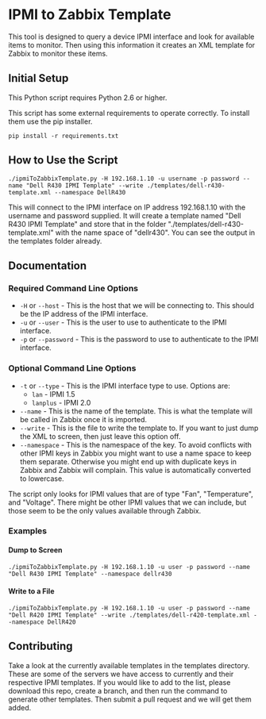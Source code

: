 # IPMI to Zabbix Template
This tool is designed to query a device IPMI interface and look for available items to monitor. Then using this information it creates an XML template for Zabbix to monitor these items.

## Initial Setup
This Python script requires Python 2.6 or higher.

This script has some external requirements to operate correctly. To install them use the pip installer.

`pip install -r requirements.txt`

## How to Use the Script

`./ipmiToZabbixTemplate.py -H 192.168.1.10 -u username -p password --name "Dell R430 IPMI Template" --write ./templates/dell-r430-template.xml --namespace DellR430`

This will connect to the IPMI interface on IP address 192.168.1.10 with the username and password supplied. It will create a template named "Dell R430 IPMI Template" and store that in the folder "./templates/dell-r430-template.xml" with the name space of "dellr430". You can see the output in the templates folder already.

## Documentation

### Required Command Line Options
* `-H` or `--host` - This is the host that we will be connecting to. This should be the IP address of the IPMI interface.
* `-u` or `--user` - This is the user to use to authenticate to the IPMI interface.
* `-p` or `--password` - This is the password to use to authenticate to the IPMI interface.

### Optional Command Line Options
* `-t` or `--type` - This is the IPMI interface type to use. Options are:
    * `lan` - IPMI 1.5
    * `lanplus` - IPMI 2.0
* `--name` - This is the name of the template. This is what the template will be called in Zabbix once it is imported.
* `--write` - This is the file to write the template to. If you want to just dump the XML to screen, then just leave this option off.
* `--namespace` - This is the namespace of the key. To avoid conflicts with other IPMI keys in Zabbix you might want to use a name space to keep them separate. Otherwise you might end up with duplicate keys in Zabbix and Zabbix will complain. This value is automatically converted to lowercase.

The script only looks for IPMI values that are of type "Fan", "Temperature", and "Voltage". There might be other IPMI values that we can include, but those seem to be the only values available through Zabbix.

### Examples

#### Dump to Screen
`./ipmiToZabbixTemplate.py -H 192.168.1.10 -u user -p password --name "Dell R430 IPMI Template" --namespace dellr430`

#### Write to a File
`./ipmiToZabbixTemplate.py -H 192.168.1.10 -u user -p password --name "Dell R420 IPMI Template" --write ./templates/dell-r420-template.xml --namespace DellR420`

## Contributing
Take a look at the currently available templates in the templates directory. These are some of the servers we have access to currently and their respective IPMI templates. If you would like to add to the list, please download this repo, create a branch, and then run the command to generate other templates. Then submit a pull request and we will get them added.